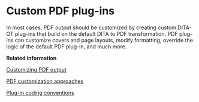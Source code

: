 # Custom PDF plug-ins

In most cases, PDF output should be customized by creating custom DITA-OT plug-ins that build on the default DITA to PDF transformation. PDF plug-ins can customize covers and page layouts, modify formatting, override the logic of the default PDF plug-in, and much more.

**Related information**  


[Customizing PDF output](../topics/pdf-customization.md)

[PDF customization approaches](../topics/pdf-customization-approaches.md)

[Plug-in coding conventions](../topics/plugin-coding-conventions.md)

